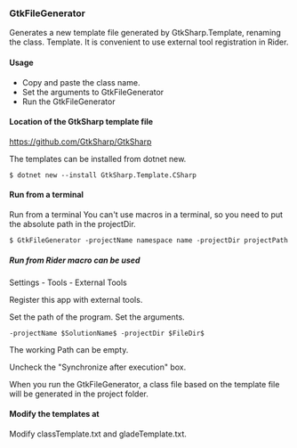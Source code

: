 ### GtkFileGenerator

Generates a new template file generated by GtkSharp.Template, renaming the class.
Template.
It is convenient to use external tool registration in Rider.

#### Usage

- Copy and paste the class name.
- Set the arguments to GtkFileGenerator
- Run the GtkFileGenerator

#### Location of the GtkSharp template file

https://github.com/GtkSharp/GtkSharp

The templates can be installed from dotnet new.

```
$ dotnet new --install GtkSharp.Template.CSharp
```

#### Run from a terminal

Run from a terminal You can't use macros in a terminal, so you need to put the absolute path in the projectDir.

```
$ GtkFileGenerator -projectName namespace name -projectDir projectPath
```

##### Run from Rider macro can be used

Settings - Tools - External Tools

Register this app with external tools.

Set the path of the program.
Set the arguments.

```
-projectName $SolutionName$ -projectDir $FileDir$
```

The working Path can be empty.

Uncheck the "Synchronize after execution" box.

When you run the GtkFileGenerator, a class file based on the template file will be generated in the project folder.

#### Modify the templates at 

Modify classTemplate.txt and gladeTemplate.txt.

